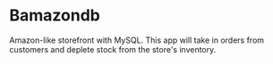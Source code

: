 # Bamazondb
Amazon-like storefront with MySQL. This app will take in orders from customers and deplete stock from the store's inventory.
